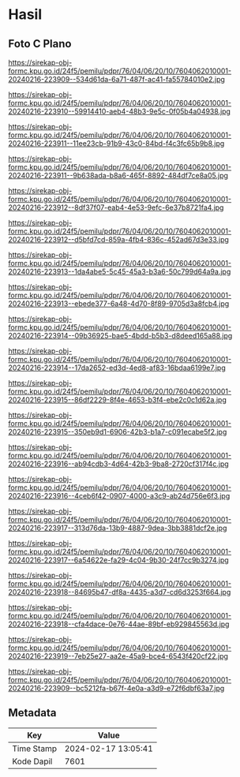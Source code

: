 # Hasil

## Foto C Plano

https://sirekap-obj-formc.kpu.go.id/24f5/pemilu/pdpr/76/04/06/20/10/7604062010001-20240216-223909--534d61da-6a71-487f-ac41-fa55784010e2.jpg

https://sirekap-obj-formc.kpu.go.id/24f5/pemilu/pdpr/76/04/06/20/10/7604062010001-20240216-223910--59914410-aeb4-48b3-9e5c-0f05b4a04938.jpg

https://sirekap-obj-formc.kpu.go.id/24f5/pemilu/pdpr/76/04/06/20/10/7604062010001-20240216-223911--11ee23cb-91b9-43c0-84bd-f4c3fc65b9b8.jpg

https://sirekap-obj-formc.kpu.go.id/24f5/pemilu/pdpr/76/04/06/20/10/7604062010001-20240216-223911--9b638ada-b8a6-465f-8892-484df7ce8a05.jpg

https://sirekap-obj-formc.kpu.go.id/24f5/pemilu/pdpr/76/04/06/20/10/7604062010001-20240216-223912--8df37f07-eab4-4e53-9efc-6e37b8721fa4.jpg

https://sirekap-obj-formc.kpu.go.id/24f5/pemilu/pdpr/76/04/06/20/10/7604062010001-20240216-223912--d5bfd7cd-859a-4fb4-836c-452ad67d3e33.jpg

https://sirekap-obj-formc.kpu.go.id/24f5/pemilu/pdpr/76/04/06/20/10/7604062010001-20240216-223913--1da4abe5-5c45-45a3-b3a6-50c799d64a9a.jpg

https://sirekap-obj-formc.kpu.go.id/24f5/pemilu/pdpr/76/04/06/20/10/7604062010001-20240216-223913--ebede377-6a48-4d70-8f89-9705d3a8fcb4.jpg

https://sirekap-obj-formc.kpu.go.id/24f5/pemilu/pdpr/76/04/06/20/10/7604062010001-20240216-223914--09b36925-bae5-4bdd-b5b3-d8deed165a88.jpg

https://sirekap-obj-formc.kpu.go.id/24f5/pemilu/pdpr/76/04/06/20/10/7604062010001-20240216-223914--17da2652-ed3d-4ed8-af83-16bdaa6199e7.jpg

https://sirekap-obj-formc.kpu.go.id/24f5/pemilu/pdpr/76/04/06/20/10/7604062010001-20240216-223915--86df2229-8f4e-4653-b3f4-ebe2c0c1d62a.jpg

https://sirekap-obj-formc.kpu.go.id/24f5/pemilu/pdpr/76/04/06/20/10/7604062010001-20240216-223915--350eb9d1-6906-42b3-b1a7-c091ecabe5f2.jpg

https://sirekap-obj-formc.kpu.go.id/24f5/pemilu/pdpr/76/04/06/20/10/7604062010001-20240216-223916--ab94cdb3-4d64-42b3-9ba8-2720cf317f4c.jpg

https://sirekap-obj-formc.kpu.go.id/24f5/pemilu/pdpr/76/04/06/20/10/7604062010001-20240216-223916--4ceb6f42-0907-4000-a3c9-ab24d756e6f3.jpg

https://sirekap-obj-formc.kpu.go.id/24f5/pemilu/pdpr/76/04/06/20/10/7604062010001-20240216-223917--313d76da-13b9-4887-9dea-3bb3881dcf2e.jpg

https://sirekap-obj-formc.kpu.go.id/24f5/pemilu/pdpr/76/04/06/20/10/7604062010001-20240216-223917--6a54622e-fa29-4c04-9b30-24f7cc9b3274.jpg

https://sirekap-obj-formc.kpu.go.id/24f5/pemilu/pdpr/76/04/06/20/10/7604062010001-20240216-223918--84695b47-df8a-4435-a3d7-cd6d3253f664.jpg

https://sirekap-obj-formc.kpu.go.id/24f5/pemilu/pdpr/76/04/06/20/10/7604062010001-20240216-223918--cfa4dace-0e76-44ae-89bf-eb929845563d.jpg

https://sirekap-obj-formc.kpu.go.id/24f5/pemilu/pdpr/76/04/06/20/10/7604062010001-20240216-223919--7eb25e27-aa2e-45a9-bce4-6543f420cf22.jpg

https://sirekap-obj-formc.kpu.go.id/24f5/pemilu/pdpr/76/04/06/20/10/7604062010001-20240216-223909--bc5212fa-b67f-4e0a-a3d9-e72f6dbf63a7.jpg


## Metadata

| Key        | Value               |
| ---------- | ------------------- |
| Time Stamp | 2024-02-17 13:05:41 |
| Kode Dapil | 7601                |



